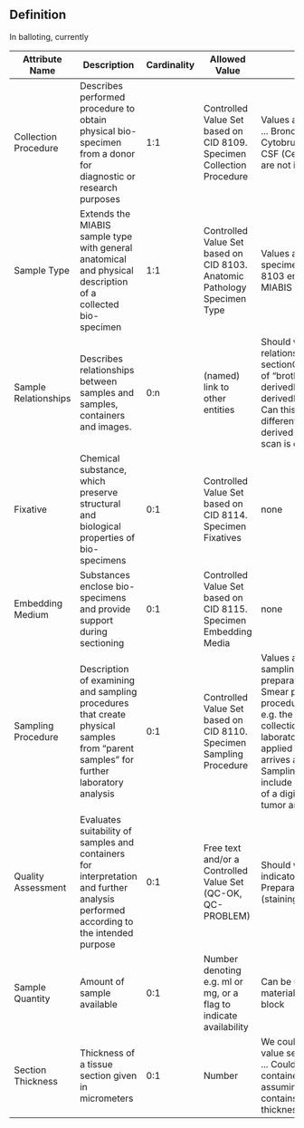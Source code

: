 ## Definition


In balloting, currently


Attribute Name | Description | Cardinality | Allowed Value | Comment | 
|---|---|---|---|---|
Collection Procedure | Describes performed procedure to obtain physical bio-specimen from a donor for diagnostic or research purposes | 1:1 | Controlled Value Set based on CID 8109. Specimen Collection Procedure | Values as Biopsy, Excision, Scraping, ... Bronchoalveolar lavage/washing, Cytobrush, Body Fluids collection, CSF (Cerebrospinal fluid) Collection are not included in the DICOM CID
Sample Type | Extends the MIABIS sample type with general anatomical and physical description of a collected bio-specimen | 1:1 | Controlled Value Set based on CID 8103. Anatomic Pathology Specimen Type | Values as e.g. Entire body, Tissue specimen, Smear sample Is CID 8103 enough? How to extend the MIABIS sample type attributes? |
Sample Relationships | Describes relationships between samples and samples, containers and images. | 0:n | (named) link to other entities | Should we provided named relationships? e.g., derivedFrom; sectionOf; Should we allow relations of “brothers”? e.g derivedFromTheSameBlock; derivedFromTheSamePrimarySampe; Can this be a concept used in different domains? e.g., a block is derived from a primary but also a scan is derived from a container; |
Fixative | Chemical substance, which preserve structural and biological properties of bio-specimens | 0:1 | Controlled Value Set based on CID 8114. Specimen Fixatives | none |
Embedding Medium | Substances enclose bio-specimens and provide support during sectioning | 0:1 | Controlled Value Set based on CID 8115. Specimen Embedding Media | none |
Sampling Procedure | Description of examining and sampling procedures that create physical samples from “parent samples” for further laboratory analysis | 0:1 | Controlled Value Set based on CID 8110. Specimen Sampling Procedure | Values as e.g. e.g. Dissection, Core sampling, Block sectioning, Touch preparation, Laser microdissection, Smear procedure; A sampling procedure can have a report linked, e.g. the gross evaluation; The collection procedure is outside of the laboratory the sampling procedure is applied after a (primary) sample arrives at the; pathology laboratory; Sampling procedure does not include image annotation”sampling” of a digital file e.g., annotation of tumor area |
Quality Assessment | Evaluates suitability of samples and containers for interpretation and further analysis performed according to the intended purpose | 0:1 | Free text and/or a Controlled Value Set (QC-OK, QC-PROBLEM) | Should we have different quality indicator for the differents steps? Preparation Q; Assay procedures (staining) Q; Scanning Q |
Sample Quantity | Amount of sample available | 0:1 | Number denoting e.g. ml or mg, or a flag to indicate availability | Can be used to indicate how much material is still available from a tissue block |
Section Thickness | Thickness of a tissue section given in micrometers | 0:1  | Number | We could also code a controlled value set as Medium, Thin, Ultrathin, ... Could also be added to the container as an overall attribute assuming that a container only contains sections with the same thickness |
